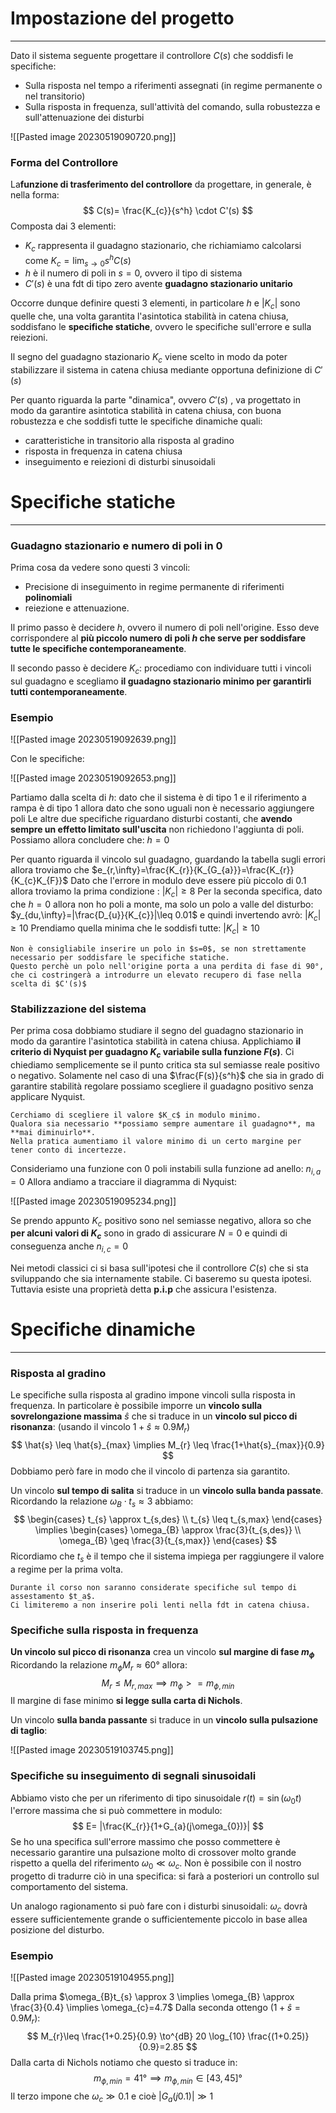 # Impostazione del progetto
---
Dato il sistema seguente progettare il controllore $C(s)$ che soddisfi le specifiche:
- Sulla risposta nel tempo a riferimenti assegnati (in regime permanente o nel transitorio)
- Sulla risposta in frequenza, sull'attività del comando, sulla robustezza e sull'attenuazione dei disturbi

![[Pasted image 20230519090720.png]]

### Forma del Controllore

La**funzione di trasferimento del controllore** da progettare, in generale, è nella forma:
$$
C(s)= \frac{K_{c}}{s^h} \cdot C'(s)
$$
Composta dai 3 elementi:
- $K_{c}$ rappresenta il guadagno stazionario, che richiamiamo calcolarsi come $K_{c}=\lim_{ s \to 0 }s^h C(s)$
- $h$ è il numero di poli in $s=0$, ovvero il tipo di sistema
- $C'(s)$ è una fdt di tipo zero avente **guadagno stazionario unitario**

Occorre dunque definire questi 3 elementi, in particolare $h$ e $|K_{c}|$ sono quelle che, una volta garantita l'asintotica stabilità in catena chiusa, soddisfano le **specifiche statiche**, ovvero le specifiche sull'errore e sulla reiezioni.

Il segno del guadagno stazionario $K_{c}$ viene scelto in modo da poter stabilizzare il sistema in catena chiusa mediante opportuna definizione di $C'(s)$

Per quanto riguarda la parte "dinamica", ovvero $C'(s)$ , va progettato in modo da garantire asintotica stabilità in catena chiusa, con buona robustezza e che soddisfi tutte le specifiche dinamiche quali:
- caratteristiche in transitorio alla risposta al gradino
- risposta in frequenza in catena chiusa
- inseguimento e reiezioni di disturbi sinusoidali

# Specifiche statiche
---

### Guadagno stazionario e numero di poli in 0

Prima cosa da vedere sono questi 3 vincoli:
- Precisione di inseguimento in regime permanente di riferimenti **polinomiali**
- reiezione e attenuazione.

Il primo passo è decidere $h$, ovvero il numero di poli nell'origine. Esso deve corrispondere al **più piccolo numero di poli $h$ che serve per soddisfare tutte le specifiche contemporaneamente**.

Il secondo passo è decidere $K_{c}$: procediamo con individuare tutti i vincoli sul guadagno e scegliamo **il guadagno stazionario minimo per garantirli tutti contemporaneamente**.

### Esempio

![[Pasted image 20230519092639.png]]

Con le specifiche:

![[Pasted image 20230519092653.png]]

Partiamo dalla scelta di $h$: dato che il sistema è di tipo 1 e il riferimento a rampa è di tipo 1 allora dato che sono uguali non è necessario aggiungere poli
Le altre due specifiche riguardano disturbi costanti, che **avendo sempre un effetto limitato sull'uscita** non richiedono l'aggiunta di poli.
Possiamo allora concludere che:  $h=0$

Per quanto riguarda il vincolo sul guadagno, guardando la tabella sugli errori allora troviamo che $e_{r,\infty}=\frac{K_{r}}{K_{G_{a}}}=\frac{K_{r}}{K_{c}K_{F}}$ 
Dato che l'errore in modulo deve essere più piccolo di 0.1 allora troviamo la prima condizione : $|K_{c}|\geq 8$
Per la seconda specifica, dato che $h=0$ allora non ho poli a monte, ma solo un polo a valle del disturbo: $y_{du,\infty}=|\frac{D_{u}}{K_{c}}|\leq 0.01$ e quindi invertendo avrò: $|K_{c}|\geq 10$
Prendiamo quella minima che le soddisfi tutte: $|K_{c}|\geq 10$

```ad-caution
Non è consigliabile inserire un polo in $s=0$, se non strettamente necessario per soddisfare le specifiche statiche.
Questo perchè un polo nell'origine porta a una perdita di fase di 90°, che ci costringerà a introdurre un elevato recupero di fase nella scelta di $C'(s)$
```


### Stabilizzazione del sistema

Per prima cosa dobbiamo studiare il segno del guadagno stazionario in modo da garantire l'asintotica stabilità in catena chiusa.
Applichiamo **il criterio di Nyquist per guadagno $K_{c}$ variabile sulla funzione $F(s)$**.
Ci chiediamo semplicemente se il punto critica sta sul semiasse reale positivo o negativo.
Solamente nel caso di una $\frac{F(s)}{s^h}$ che sia in grado di garantire stabilità regolare possiamo scegliere il guadagno positivo senza applicare Nyquist.

```ad-note
Cerchiamo di scegliere il valore $K_c$ in modulo minimo.
Qualora sia necessario **possiamo sempre aumentare il guadagno**, ma **mai diminuirlo**.
Nella pratica aumentiamo il valore minimo di un certo margine per tener conto di incertezze.
```

Consideriamo una funzione con 0 poli instabili sulla funzione ad anello: $n_{i,a}=0$
Allora andiamo a tracciare il diagramma di Nyquist:

![[Pasted image 20230519095234.png]]

Se prendo appunto $K_{c}$ positivo sono nel semiasse negativo, allora so che **per alcuni valori di $K_{c}$** sono in grado di assicurare $N=0$ e quindi di conseguenza anche $n_{i,c}=0$

Nei metodi classici ci si basa sull'ipotesi che il controllore $C(s)$ che si sta sviluppando che sia internamente stabile. Ci baseremo su questa ipotesi.
Tuttavia esiste una proprietà detta **p.i.p** che assicura l'esistenza.

# Specifiche dinamiche
---

### Risposta al gradino

Le specifiche sulla risposta al gradino impone vincoli sulla risposta in frequenza.
In particolare è possibile imporre un **vincolo sulla sovrelongazione massima** $\hat{s}$
che si traduce in un **vincolo sul picco di risonanza**: (usando il vincolo $1+\hat{s} \approx 0.9 M_{r}$)
$$
\hat{s} \leq \hat{s}_{max} \implies M_{r} \leq \frac{1+\hat{s}_{max}}{0.9}
$$
Dobbiamo però fare in modo che il vincolo di partenza sia garantito.

Un vincolo **sul tempo di salita** si traduce in un **vincolo sulla banda passate**.
Ricordando la relazione $\omega_{B} \cdot t_{s} \approx 3$ abbiamo:
$$
\begin{cases}
t_{s} \approx t_{s,des} \\
t_{s} \leq t_{s,max}
\end{cases} 
\implies
\begin{cases}
\omega_{B} \approx \frac{3}{t_{s,des}} \\
\omega_{B} \geq \frac{3}{t_{s,max}}
\end{cases}
$$
Ricordiamo che $t_{s}$ è il tempo che il sistema impiega per raggiungere il valore a regime per la prima volta.

```ad-note
Durante il corso non saranno considerate specifiche sul tempo di assestamento $t_a$.
Ci limiteremo a non inserire poli lenti nella fdt in catena chiusa.
```


### Specifiche sulla risposta in frequenza

**Un vincolo sul picco di risonanza** crea un vincolo **sul margine di fase $m_{\phi}$**
Ricordando la relazione $m_{\phi}M_{r} \approx 60°$ allora:
$$
M_{r}\leq M_{r,max} \implies m_{\phi}> = m_{\phi,min}
$$
Il margine di fase minimo **si legge sulla carta di Nichols**.

Un vincolo **sulla banda passante** si traduce in un **vincolo sulla pulsazione di taglio**:

![[Pasted image 20230519103745.png]]

### Specifiche su inseguimento di segnali sinusoidali

Abbiamo visto che per un riferimento di tipo sinusoidale $r(t)=\sin(\omega_{0}t)$ l'errore massima che si può commettere in modulo:
$$
E= |\frac{K_{r}}{1+G_{a}(j\omega_{0})}|
$$
Se ho una specifica sull'errore massimo che posso commettere è necessario garantire una pulsazione molto di crossover molto grande rispetto a quella del riferimento $\omega_{0}\ll \omega_{c}$.
Non è possibile con il nostro progetto di tradurre ciò in una specifica: si farà a posteriori un controllo sul comportamento del sistema.

Un analogo ragionamento si può fare con i disturbi sinusoidali:
$\omega_{c}$ dovrà essere sufficientemente grande o sufficientemente piccolo in base allea posizione del disturbo.


### Esempio 

![[Pasted image 20230519104955.png]]

Dalla prima $\omega_{B}t_{s} \approx 3 \implies \omega_{B} \approx \frac{3}{0.4} \implies \omega_{c}=4.7$
Dalla seconda ottengo ($1+\hat{s} =0.9 M_{r}$):
$$
M_{r}\leq \frac{1+0.25}{0.9} \to^{dB} 20 \log_{10} \frac{(1+0.25)}{0.9}=2.85
$$
Dalla carta di Nichols notiamo che questo si traduce in:
$$
m_{\phi,min} = 41° \implies m_{\phi,min} \in[43,45]°
$$
Il terzo impone che $\omega_{c}\gg 0.1$ e cioè $|G_{a}(j{0}.1)|\gg 1$
